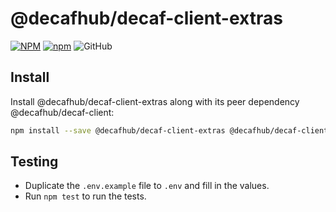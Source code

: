 # @decafhub/decaf-client-extras

[![NPM](https://img.shields.io/npm/v/@decafhub/decaf-client-extras.svg)](https://www.npmjs.com/package/@decafhub/decaf-client-extras)
[![npm](https://img.shields.io/npm/dm/@decafhub/decaf-client-extras.svg)](https://www.npmjs.com/package/@decafhub/decaf-client-extras)
![GitHub](https://img.shields.io/github/license/teloscube/decaf-client-javascript-extras)

## Install

Install @decafhub/decaf-client-extras along with its peer dependency @decafhub/decaf-client:

```bash
npm install --save @decafhub/decaf-client-extras @decafhub/decaf-client
```

## Testing

- Duplicate the `.env.example` file to `.env` and fill in the values.
- Run `npm test` to run the tests.
